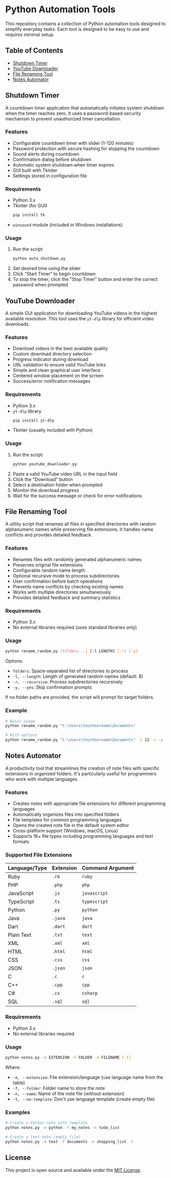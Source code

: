 # Python Automation Tools

This repository contains a collection of Python automation tools designed to simplify everyday tasks. Each tool is designed to be easy to use and requires minimal setup.

## Table of Contents

- [Shutdown Timer](#shutdown-timer)
- [YouTube Downloader](#youtube-downloader)
- [File Renaming Tool](#file-renaming-tool)
- [Notes Automator](#notes-automator)

## Shutdown Timer

A countdown timer application that automatically initiates system shutdown when the timer reaches zero. It uses a password-based security mechanism to prevent unauthorized timer cancellation.

### Features

- Configurable countdown timer with slider (1-120 minutes)
- Password protection with secure hashing for stopping the countdown
- Sound alerts during countdown
- Confirmation dialog before shutdown
- Automatic system shutdown when timer expires
- GUI built with Tkinter
- Settings stored in configuration file

### Requirements

- Python 3.x
- Tkinter (for GUI)
  ```bash
  pip install tk
  ```
- `winsound` module (included in Windows installations)

### Usage

1. Run the script:
   ```bash
   python auto_shutdown.py
   ```
2. Set desired time using the slider
3. Click "Start Timer" to begin countdown
4. To stop the timer, click the "Stop Timer" button and enter the correct password when prompted

## YouTube Downloader

A simple GUI application for downloading YouTube videos in the highest available resolution. This tool uses the `yt-dlp` library for efficient video downloads.

### Features

- Download videos in the best available quality
- Custom download directory selection
- Progress indicator during download
- URL validation to ensure valid YouTube links
- Simple and clean graphical user interface
- Centered window placement on the screen
- Success/error notification messages

### Requirements

- Python 3.x
- `yt-dlp` library
  ```bash
  pip install yt-dlp
  ```
- Tkinter (usually included with Python)

### Usage

1. Run the script:
   ```bash
   python youtube_downloader.py
   ```
2. Paste a valid YouTube video URL in the input field
3. Click the "Download" button
4. Select a destination folder when prompted
5. Monitor the download progress
6. Wait for the success message or check for error notifications

## File Renaming Tool

A utility script that renames all files in specified directories with random alphanumeric names while preserving file extensions. It handles name conflicts and provides detailed feedback.

### Features

- Renames files with randomly generated alphanumeric names
- Preserves original file extensions
- Configurable random name length
- Optional recursive mode to process subdirectories
- User confirmation before batch operations
- Prevents name conflicts by checking existing names
- Works with multiple directories simultaneously
- Provides detailed feedback and summary statistics

### Requirements

- Python 3.x
- No external libraries required (uses standard libraries only)

### Usage

```bash
python rename_random.py [folders...] [-l LENGTH] [-r] [-y]
```

Options:
- `folders`: Space-separated list of directories to process
- `-l, --length`: Length of generated random names (default: 8)
- `-r, --recursive`: Process subdirectories recursively
- `-y, --yes`: Skip confirmation prompts

If no folder paths are provided, the script will prompt for target folders.

### Example

```bash
# Basic usage
python rename_random.py "C:\Users\YourUsername\Documents"

# With options
python rename_random.py "C:\Users\YourUsername\Documents" -l 12 -r -y
```

## Notes Automator

A productivity tool that streamlines the creation of note files with specific extensions in organized folders. It's particularly useful for programmers who work with multiple languages.

### Features

- Creates notes with appropriate file extensions for different programming languages
- Automatically organizes files into specified folders
- File templates for common programming languages
- Opens the created note file in the default system editor
- Cross-platform support (Windows, macOS, Linux)
- Supports 16+ file types including programming languages and text formats

### Supported File Extensions

| Language/Type | Extension | Command Argument |
|---------------|-----------|-----------------|
| Ruby          | `.rb`     | `ruby`          |
| PHP           | `.php`    | `php`           |
| JavaScript    | `.js`     | `javascript`    |
| TypeScript    | `.ts`     | `typescript`    |
| Python        | `.py`     | `python`        |
| Java          | `.java`   | `java`          |
| Dart          | `.dart`   | `dart`          |
| Plain Text    | `.txt`    | `text`          |
| XML           | `.xml`    | `xml`           |
| HTML          | `.html`   | `html`          |
| CSS           | `.css`    | `css`           |
| JSON          | `.json`   | `json`          |
| C             | `.c`      | `c`             |
| C++           | `.cpp`    | `cpp`           |
| C#            | `.cs`     | `csharp`        |
| SQL           | `.sql`    | `sql`           |

### Requirements

- Python 3.x
- No external libraries required

### Usage

```bash
python notes.py -e EXTENSION -f FOLDER -n FILENAME [-t]
```

Where:
- `-e, --extension`: File extension/language (use language name from the table)
- `-f, --folder`: Folder name to store the note
- `-n, --name`: Name of the note file (without extension)
- `-t, --no-template`: Don't use language template (create empty file)

### Examples

```bash
# Create a Python note with template
python notes.py -e python -f my_notes -n todo_list

# Create a text note (empty file)
python notes.py -e text -f documents -n shopping_list -t
```

## License

This project is open source and available under the [MIT License](LICENSE).